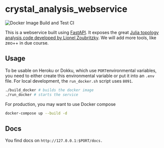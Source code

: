 # crystal_analysis_webservice

![Docker Image Build and Test CI](https://github.com/cheminfo-py/crystal_analysis_webservice/workflows/Docker%20Image%20Build%20CI/badge.svg)

This is a webservice built using [FastAPI](https://github.com/tiangolo/fastapi). It exposes the great [Julia topology analysis code developed by Lionel Zoubritzky](https://github.com/coudertlab/CrystalNets.jl). We will add more tools, like zeo++ in due course.

## Usage

To be usable on Heroku or Dokku, which use `PORT`environmental variables, you need to either create this environmental variable or put it into an `.env` file. For local development, the `run_docker.sh` script uses `8091`.

```bash
./build_docker # builds the docker image
./run_docker # starts the service
```

For production, you may want to use Docker compose

```bash
docker-compose up --build -d
```

## Docs

You find docs on `http://127.0.0.1:$PORT/docs.`
